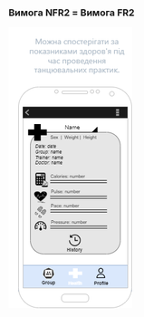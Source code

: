 ### Вимога NFR2 = Вимога FR2

![image](https://github.com/oleksandrblazhko/ai204-tomchuk/blob/ai204-tomchuk_with_laboratory_work_3/1-SoftwareRequirements/1.4-FuncNonFuncRequirements/1.4.4-NFRUserInterfaceOUTPUT/wireFrameDesign2.png)
